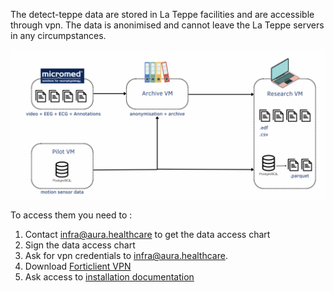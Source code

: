 The detect-teppe data are stored in La Teppe facilities and are accessible through vpn.
The data is anonimised and cannot leave the La Teppe servers in any circumpstances.

![Data pipeline](../resources/lateppe_data.png)


To access them you need to :

1.  Contact [infra@aura.healthcare](mailto:infra@aura.healthcare) to get the data access chart
2.  Sign the data access chart
3.  Ask for vpn credentials to [infra@aura.healthcare](mailto:infra@aura.healthcare).
4.  Download [Forticlient VPN](https://www.fortinet.com/fr/support/product-downloads)
5.  Ask access to [installation documentation](https://drive.google.com/file/d/1GW3RDDJ9g-unu0kB6I7VhABr8Jy9u3Vr/view?usp=sharing)

